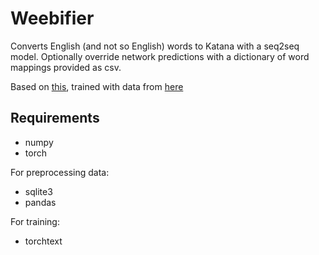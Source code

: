 # Weebifier
Converts English (and not so English) words to Katana with a seq2seq model.
Optionally override network predictions with a dictionary of word mappings provided as csv.

Based on [this](https://github.com/keon/seq2seq), trained with data from [here](https://github.com/jamesohortle/loanwords_gairaigo)

## Requirements
- numpy
- torch

For preprocessing data:
- sqlite3
- pandas

For training:
- torchtext
